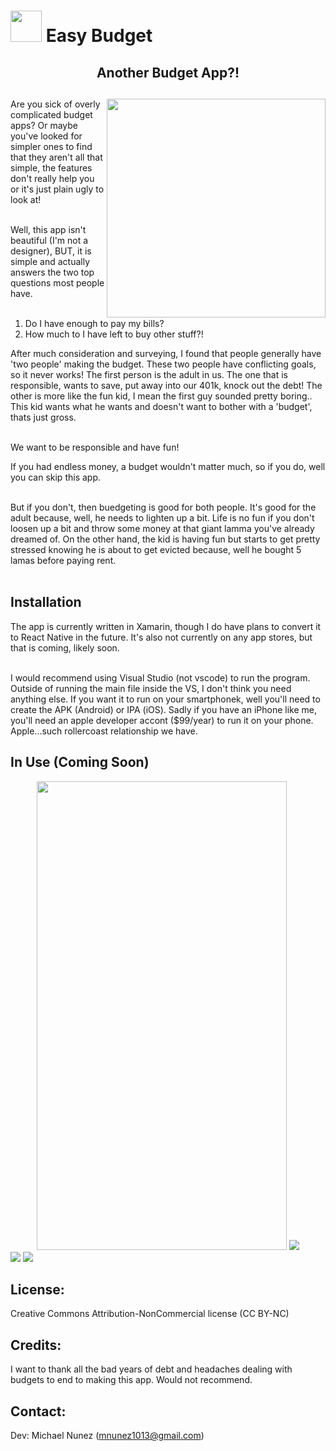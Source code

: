 <h1>
  <span><img src="https://media.giphy.com/media/Md3xqkTkB2kpY5pshY/giphy.gif" height=50 width=50/></span> 
  Easy Budget 
</h1>

<div align="center">
  <h2 align="center">Another Budget App?!<h2>
  <img align="right" src="https://media.giphy.com/media/l0Iycx5gmPNrHjq4E/giphy.gif" height=350 width=350 />
</div>

Are you sick of overly complicated budget apps? Or maybe you've looked for simpler ones to find that they aren't all that simple,
the features don't really help you or it's just plain ugly to look at!<br><br>

Well, this app isn't beautiful (I'm not a designer), BUT, it is simple and actually answers the two top questions most people have.<br><br>

1. Do I have enough to pay my bills?
2. How much to I have left to buy other stuff?!

After much consideration and surveying, I found that people generally have 'two people' making the budget.
These two people have conflicting goals, so it never works! The first person is the adult in us. The one
that is responsible, wants to save, put away into our 401k, knock out the debt! The other is more like 
the fun kid, I mean the first guy sounded pretty boring.. This kid wants what he wants and doesn't want
to bother with a 'budget', thats just gross.<br><br>

We want to be responsible and have fun!

If you had endless money, a budget wouldn't matter much, so if you do, well you can skip this app.<br><br>

But if you don't, then buedgeting is good for both people. It's good for the adult because, well, he needs
to lighten up a bit. Life is no fun if you don't loosen up a bit and throw some money at that giant
lamma you've already dreamed of. On the other hand, the kid is having fun but starts to get pretty stressed
knowing he is about to get evicted because, well he bought 5 lamas before paying rent.<br><br>

## Installation
The app is currently written in Xamarin, though I do have plans to convert it to React Native in the future. It's also not currently on any app stores,
but that is coming, likely soon.<br><br>

I would recommend using Visual Studio (not vscode) to run the program. Outside of running the main file inside the VS, I don't think you
need anything else. If you want it to run on your smartphonek, well you'll need to create the APK (Android) or IPA (iOS). Sadly if you 
have an iPhone like me, you'll need an apple developer accont ($99/year) to run it on your phone. Apple...such rollercoast relationship we have.

## In Use (Coming Soon)
<div align="center">
  <span><img src="./loginScreen.jpg" height=750 width=400 /></span>
  <span><img src="./Expenses.jpg" /></span>
</div>
<img src="./Budget.jpg" />
<img src="./Reports.jpg" />

## License: 
Creative Commons Attribution-NonCommercial license (CC BY-NC)

## Credits:
I want to thank all the bad years of debt and headaches dealing with budgets to end to making this app. Would not recommend.

## Contact:
Dev: Michael Nunez (mnunez1013@gmail.com)
